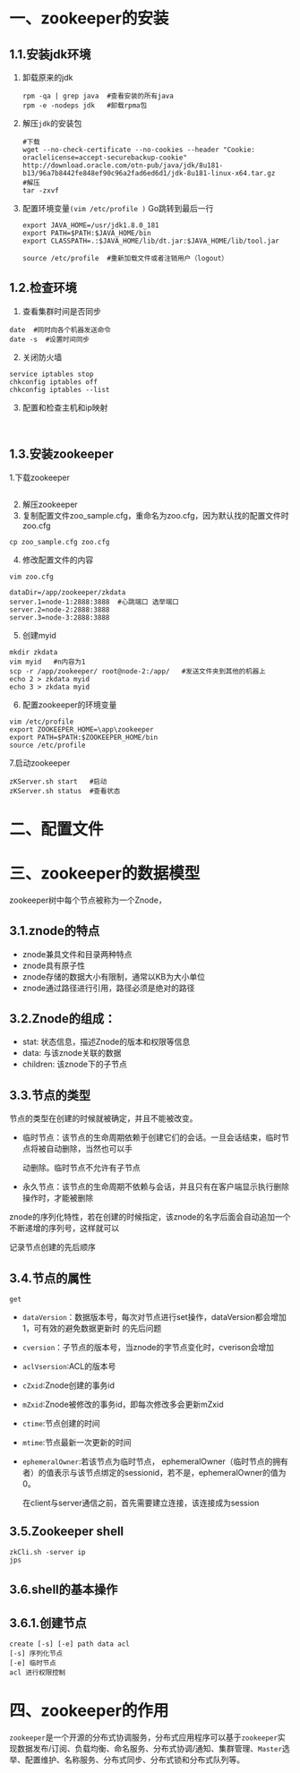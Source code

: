 # 一、zookeeper的安装

## 1.1.安装jdk环境

1. 卸载原来的jdk 

   ```shell
   rpm -qa | grep java  #查看安装的所有java
   rpm -e -nodeps jdk   #卸载rpma包
   ```

2. 解压`jdk`的安装包

   ```shell
   #下载
   wget --no-check-certificate --no-cookies --header "Cookie: oraclelicense=accept-securebackup-cookie" http://download.oracle.com/otn-pub/java/jdk/8u181-b13/96a7b8442fe848ef90c96a2fad6ed6d1/jdk-8u181-linux-x64.tar.gz
   #解压
   tar -zxvf 
   ```

3. 配置环境变量`(vim /etc/profile )` Go跳转到最后一行

   ```shell
   export JAVA_HOME=/usr/jdk1.8.0_181
   export PATH=$PATH:$JAVA_HOME/bin 
   export CLASSPATH=.:$JAVA_HOME/lib/dt.jar:$JAVA_HOME/lib/tool.jar
   ```

   ```shell
   source /etc/profile  #重新加载文件或者注销用户（logout）
   ```

## 1.2.检查环境

1. 查看集群时间是否同步

```shell
date  #同时向各个机器发送命令
date -s  #设置时间同步
```

2. 关闭防火墙

```shell
service iptables stop 
chkconfig iptables off
chkconfig iptables --list 
```

3. 配置和检查主机和ip映射

```shell
 
```

## 1.3.安装zookeeper

1.下载zookeeper

```shell

```

2. 解压zookeeper
3. 复制配置文件zoo_sample.cfg，重命名为zoo.cfg，因为默认找的配置文件时zoo.cfg

```shell
cp zoo_sample.cfg zoo.cfg
```

4. 修改配置文件的内容

```shell
vim zoo.cfg
```

```shell
dataDir=/app/zookeeper/zkdata
server.1=node-1:2888:3888  #心跳端口 选举端口
server.2=node-2:2888:3888
server.3=node-3:2888:3888
```

5. 创建myid

```shell
mkdir zkdata
vim myid   #n内容为1
scp -r /app/zookeeper/ root@node-2:/app/   #发送文件夹到其他的机器上
echo 2 > zkdata myid
echo 3 > zkdata myid
```

6. 配置zookeeper的环境变量

```shell
vim /etc/profile
export ZOOKEEPER_HOME=\app\zookeeper
export PATH=$PATH:$ZOOKEEPER_HOME/bin
source /etc/profile
```

7.启动zookeeper

```shell
zKServer.sh start   #启动
zKServer.sh status  #查看状态
```

# 二、配置文件





# 三、zookeeper的数据模型

zookeeper树中每个节点被称为一个Znode，

## 3.1.znode的特点

* znode兼具文件和目录两种特点
* znode具有原子性
* znode存储的数据大小有限制，通常以KB为大小单位
* znode通过路径进行引用，路径必须是绝对的路径

## 3.2.Znode的组成：

* stat: 状态信息，描述Znode的版本和权限等信息
* data: 与该znode关联的数据
* children: 该znode下的子节点

## 3.3.节点的类型

节点的类型在创建的时候就被确定，并且不能被改变。

* 临时节点：该节点的生命周期依赖于创建它们的会话。一旦会话结束，临时节点将被自动删除，当然也可以手

  动删除。临时节点不允许有子节点

* 永久节点：该节点的生命周期不依赖与会话，并且只有在客户端显示执行删除操作时，才能被删除

znode的序列化特性，若在创建的时候指定，该znode的名字后面会自动追加一个不断递增的序列号，这样就可以

记录节点创建的先后顺序



## 3.4.节点的属性

```
get  	
```

* `dataVersion`：数据版本号，每次对节点进行set操作，dataVersion都会增加1，可有效的避免数据更新时 的先后问题

* `cversion`：子节点的版本号，当znode的字节点变化时，cverison会增加

* `aclVsersion`:ACL的版本号

* `cZxid`:Znode创建的事务id

* `mZxid`:Znode被修改的事务id，即每次修改多会更新mZxid

* `ctime`:节点创建的时间

* `mtime`:节点最新一次更新的时间

* `ephemeralOwner`:若该节点为临时节点， ephemeralOwner（临时节点的拥有者）的值表示与该节点绑定的sessionid，若不是，ephemeralOwner的值为0。

  在client与server通信之前，首先需要建立连接，该连接成为session

## 3.5.Zookeeper shell

```shell
zkCli.sh -server ip
jps 
```

## 3.6.shell的基本操作

## 3.6.1.创建节点

```shell
create [-s] [-e] path data acl
[-s] 序列化节点
[-e] 临时节点
acl 进行权限控制
```



# 四、zookeeper的作用

`zookeeper`是一个开源的分布式协调服务，分布式应用程序可以基于`zookeeper`实现数据发布/订阅、负载均衡、命名服务、分布式协调/通知、集群管理、`Master`选举、配置维护、名称服务、分布式同步、分布式锁和分布式队列等。

